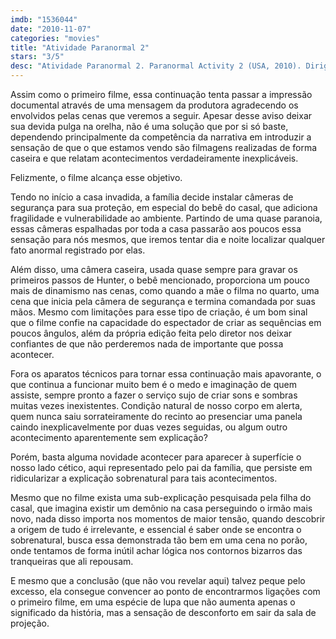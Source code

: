 ```yaml
---
imdb: "1536044"
date: "2010-11-07"
categories: "movies"
title: "Atividade Paranormal 2"
stars: "3/5"
desc: "Atividade Paranormal 2. Paranormal Activity 2 (USA, 2010). Dirigido por Tod Williams. Escrito por Michael R. Perry, Christopher Landon, Tom Pabst, Michael R. Perry, Oren Peli. Com David Bierend, Brian Boland, Molly Ephraim, Katie Featherston, Seth Ginsberg, Sprague Grayden, William Juan Prieto, Jackson Xenia Prieto, Micah Sloat."
---
```

Assim como o primeiro filme, essa continuação tenta passar a impressão documental através de uma mensagem da produtora agradecendo os envolvidos pelas cenas que veremos a seguir. Apesar desse aviso deixar sua devida pulga na orelha, não é uma solução que por si só baste, dependendo principalmente da competência da narrativa em introduzir a sensação de que o que estamos vendo são filmagens realizadas de forma caseira e que relatam acontecimentos verdadeiramente inexplicáveis.

Felizmente, o filme alcança esse objetivo.

Tendo no início a casa invadida, a família decide instalar câmeras de segurança para sua proteção, em especial do bebê do casal, que adiciona fragilidade e vulnerabilidade ao ambiente. Partindo de uma quase paranoia, essas câmeras espalhadas por toda a casa passarão aos poucos essa sensação para nós mesmos, que iremos tentar dia e noite localizar qualquer fato anormal registrado por elas.

Além disso, uma câmera caseira, usada quase sempre para gravar os primeiros passos de Hunter, o bebê mencionado, proporciona um pouco mais de dinamismo nas cenas, como quando a mãe o filma no quarto, uma cena que inicia pela câmera de segurança e termina comandada por suas mãos. Mesmo com limitações para esse tipo de criação, é um bom sinal que o filme confie na capacidade do espectador de criar as sequências em poucos ângulos, além da própria edição feita pelo diretor nos deixar confiantes de que não perderemos nada de importante que possa acontecer.

Fora os aparatos técnicos para tornar essa continuação mais apavorante, o que continua a funcionar muito bem é o medo e imaginação de quem assiste, sempre pronto a fazer o serviço sujo de criar sons e sombras muitas vezes inexistentes. Condição natural de nosso corpo em alerta, quem nunca saiu sorrateiramente do recinto ao presenciar uma panela caindo inexplicavelmente por duas vezes seguidas, ou algum outro acontecimento aparentemente sem explicação?

Porém, basta alguma novidade acontecer para aparecer à superfície o nosso lado cético, aqui representado pelo pai da família, que persiste em ridicularizar a explicação sobrenatural para tais acontecimentos.

Mesmo que no filme exista uma sub-explicação pesquisada pela filha do casal, que imagina existir um demônio na casa perseguindo o irmão mais novo, nada disso importa nos momentos de maior tensão, quando descobrir a origem de tudo é irrelevante, e essencial é saber onde se encontra o sobrenatural, busca essa demonstrada tão bem em uma cena no porão, onde tentamos de forma inútil achar lógica nos contornos bizarros das tranqueiras que ali repousam.

E mesmo que a conclusão (que não vou revelar aqui) talvez peque pelo excesso, ela consegue convencer ao ponto de encontrarmos ligações com o primeiro filme, em uma espécie de lupa que não aumenta apenas o significado da história, mas a sensação de desconforto em sair da sala de projeção.

